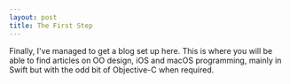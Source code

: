 ```yaml
---
layout: post
title: The First Step
---
```


Finally, I've managed to get a blog set up here. This is where you will be able to find articles on OO design, iOS and macOS programming, mainly in Swift but with the odd bit of Objective-C when required.

